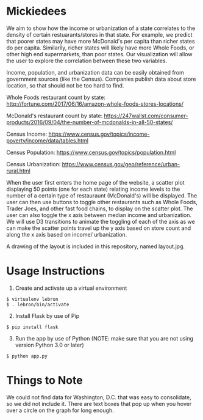 # Mickiedees
We aim to show how the income or urbanization of a state correlates to the density of certain restuarants/stores in that state. For example, we predict that poorer states may have more McDonald's per capita than richer states do per capita. Similarily, richer states will likely have more Whole Foods, or other high end supermarkets, than poor states. Our visualization will allow the user to explore the correlation between these two variables. 

Income, population, and urbanization data can be easily obtained from government sources (like the Census). Companies publish data about store location, so that should not be too hard to find.

Whole Foods restaurant count by state: http://fortune.com/2017/06/16/amazon-whole-foods-stores-locations/

McDonald's restaurant count by state: https://247wallst.com/consumer-products/2016/09/04/the-number-of-mcdonalds-in-all-50-states/

Census Income: https://www.census.gov/topics/income-poverty/income/data/tables.html

Census Population: https://www.census.gov/topics/population.html

Census Urbanization: https://www.census.gov/geo/reference/urban-rural.html

When the user first enters the home page of the website, a scatter plot displaying 50 points (one for each state) relating income levels to the number of a certain type of restauraunt (McDonald's) will be displayed. The user can then use buttons to toggle other restaurants such as Whole Foods, Trader Joes, and other fast food chains, to display on the scatter plot. The user can also toggle the x axis between median income and urbanization. We will use D3 transitions to animate the toggling of each of the axis as we can make the scatter points travel up the y axis based on store count and along the x axis based on income/ urbanization. 

A drawing of the layout is included in this repository, named layout.jpg.

# Usage Instructions
1. Create and activate up a virtual environment
```
$ virtualenv lebron
$ . lebron/bin/activate
```
2. Install Flask by use of Pip
```
$ pip install flask
```
3. Run the app by use of Python (NOTE: make sure that you are not using version Python 3.0 or later)
```
$ python app.py
```

# Things to Note
We could not find data for Washington, D.C. that was easy to consolidate, so we did not include it.
There are text boxes that pop up when you hover over a circle on the graph for long enough.


